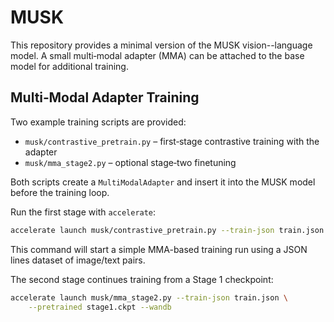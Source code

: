 # MUSK

This repository provides a minimal version of the MUSK vision--language model. A small multi‐modal adapter (MMA) can be attached to the base model for additional training.

## Multi‐Modal Adapter Training

Two example training scripts are provided:

- `musk/contrastive_pretrain.py` – first‑stage contrastive training with the adapter
- `musk/mma_stage2.py` – optional stage‑two finetuning

Both scripts create a `MultiModalAdapter` and insert it into the MUSK model before the training loop.

Run the first stage with `accelerate`:

```bash
accelerate launch musk/contrastive_pretrain.py --train-json train.json --wandb
```

This command will start a simple MMA-based training run using a JSON lines dataset of image/text pairs.

The second stage continues training from a Stage 1 checkpoint:

```bash
accelerate launch musk/mma_stage2.py --train-json train.json \
    --pretrained stage1.ckpt --wandb
```

